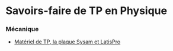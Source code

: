 # Savoirs-faire de TP en Physique



### Mécanique

* [Matériel de TP, la plaque Sysam et LatisPro](https://youtu.be/YGyb_nnhLRU)


